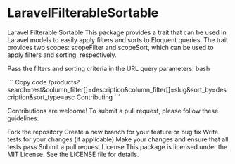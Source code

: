 # LaravelFilterableSortable
Laravel Filterable Sortable
This package provides a trait that can be used in Laravel models to easily apply filters and sorts to Eloquent queries. The trait provides two scopes: scopeFilter and scopeSort, which can be used to apply filters and sorting, respectively.


Pass the filters and sorting criteria in the URL query parameters:
bash

´´´
Copy code
/products?search=test&column_filter[]=description&column_filter[]=slug&sort_by=description&sort_type=asc
Contributing
´´´

Contributions are welcome! To submit a pull request, please follow these guidelines:

Fork the repository
Create a new branch for your feature or bug fix
Write tests for your changes (if applicable)
Make your changes and ensure that all tests pass
Submit a pull request
License
This package is licensed under the MIT License. See the LICENSE file for details.
